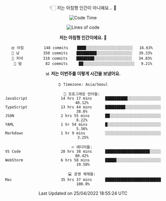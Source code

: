 <div align='center'>
 
👇🏻 저는 아침형 인간이 아니예요... 🙊
 
<!--START_SECTION:waka-->
![Code Time](http://img.shields.io/badge/Code%20Time-1%2C416%20hrs%2030%20mins-blue)

![Lines of code](https://img.shields.io/badge/%EC%A0%80%EB%8A%94%20%EC%97%AC%ED%83%9C%EA%B9%8C%EC%A7%80%20-120%20Thousand%20%EC%A4%84%EC%9D%98%20%EC%BD%94%EB%93%9C%EB%A5%BC%20%EC%9E%91%EC%84%B1%ED%96%88%EC%96%B4%EC%9A%94.-blue)

**저는 아침형 인간이에요. 🐤** 

```text
🌞 아침         148 commits    ████░░░░░░░░░░░░░░░░░░░░░   16.63% 
🌆 낮　         350 commits    █████████░░░░░░░░░░░░░░░░   39.33% 
🌃 저녁         310 commits    ████████░░░░░░░░░░░░░░░░░   34.83% 
🌙 밤　         82 commits     ██░░░░░░░░░░░░░░░░░░░░░░░   9.21%

```


📊 **저는 이번주를 이렇게 시간을 보냈어요.** 

```text
⌚︎ Timezone: Asia/Seoul

💬 프로그래밍 언어들: 
JavaScript               14 hrs 17 mins      ██████████░░░░░░░░░░░░░░░   40.12% 
TypeScript               13 hrs 44 mins      █████████░░░░░░░░░░░░░░░░   38.6% 
JSON                     2 hrs 55 mins       ██░░░░░░░░░░░░░░░░░░░░░░░   8.22% 
YAML                     1 hr 54 mins        █░░░░░░░░░░░░░░░░░░░░░░░░   5.36% 
Markdown                 1 hr 9 mins         ░░░░░░░░░░░░░░░░░░░░░░░░░   3.25%

🔥 에디터들: 
VS Code                  28 hrs 38 mins      ████████████████████░░░░░   80.42% 
WebStorm                 6 hrs 58 mins       █████░░░░░░░░░░░░░░░░░░░░   19.58%

💻 운영 체제들: 
Mac                      35 hrs 37 mins      █████████████████████████   100.0%

```


 Last Updated on 25/04/2022 18:55:24 UTC
<!--END_SECTION:waka-->
 </div>
<!---
Emewjin/Emewjin is a ✨ special ✨ repository because its `README.md` (this file) appears on your GitHub profile.
You can click the Preview link to take a look at your changes.
--->
